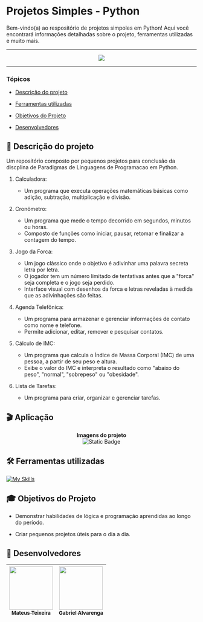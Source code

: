 
# Projetos Simples - Python

  Bem-vindo(a) ao respositório de projetos simpoles em Python! Aqui você encontrará informações detalhadas sobre o projeto, ferramentas utilizadas e muito mais.

<hr>

<p align="center">
   <img src="http://img.shields.io/static/v1?label=STATUS&message=%20FINALIZADO&color=RED&style=for-the-badge" #vitrinedev/>
</p>

<hr>

### Tópicos 

- [Descrição do projeto](#descrição-do-projeto)

- [Ferramentas utilizadas](#ferramentas-utilizadas)

- [Objetivos do Projeto](#objetivos-do-projeto)

- [Desenvolvedores](#desenvolvedores)

## 📃 Descrição do projeto 

Um repositório composto por pequenos projetos para conclusão da discplina de Paradigmas de Linguagens de Programacao em Python.

1. Calculadora:
    - Um programa que executa operações matemáticas básicas como adição, subtração, multiplicação e divisão.

2. Cronômetro:
    - Um programa que mede o tempo decorrido em segundos, minutos ou horas.
    - Composto de funções como iniciar, pausar, retomar e finalizar a contagem do tempo.

 3. Jogo da Forca:
    - Um jogo clássico onde o objetivo é adivinhar uma palavra secreta letra por letra.
    - O jogador tem um número limitado de tentativas antes que a "forca" seja completa e o jogo seja perdido.
    - Interface visual com desenhos da forca e letras reveladas à medida que as adivinhações são feitas.

4. Agenda Telefônica:
    - Um programa para armazenar e gerenciar informações de contato como nome e telefone.
    - Permite adicionar, editar, remover e pesquisar contatos.

5. Cálculo de IMC:
    - Um programa que calcula o Índice de Massa Corporal (IMC) de uma pessoa, a partir de seu peso e altura.
    - Exibe o valor do IMC e interpreta o resultado como "abaixo do peso", "normal", "sobrepeso" ou "obesidade".

6. Lista de Tarefas:
    - Um programa para criar, organizar e gerenciar tarefas.

## 🎬 Aplicação

<div align="center">
<strong> Imagens do projeto </strong>
  <br>
  <img alt="Static Badge" src="https://img.shields.io/badge/EM%20BREVE-blue">
</div>

## 🛠️ Ferramentas utilizadas

[![My Skills](https://skillicons.dev/icons?i=python)](https://skillicons.dev)






## 🎓 Objetivos do Projeto

 - Demonstrar habilidades de lógica e programação aprendidas ao longo do período.
    
 - Criar pequenos projetos úteis para o dia a dia.
    

## 🌟 Desenvolvedores

| [<img src="https://avatars.githubusercontent.com/u/133241955?v=4" width=115><br><sub>Mateus Teixeira</sub>](https://github.com/MateusGT11) | [<img src="https://avatars.githubusercontent.com/u/151971300?v=4" width=115><br><sub>Gabriel Alvarenga</sub>](https://github.com/GBR57) |
| :---: | :---:
